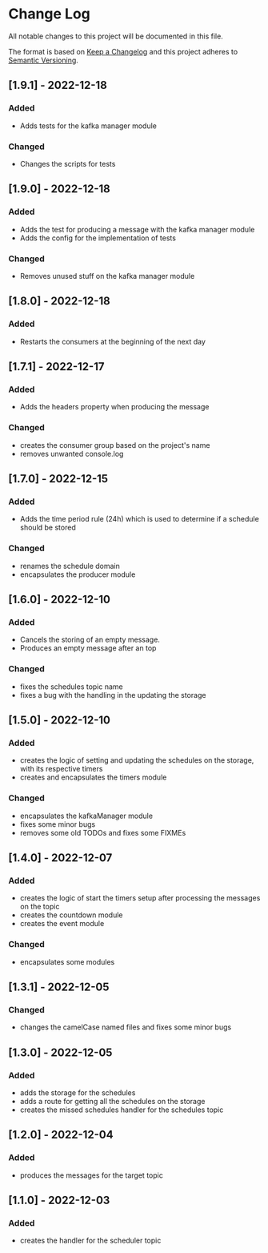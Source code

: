 
# Change Log
All notable changes to this project will be documented in this file.
 
The format is based on [Keep a Changelog](http://keepachangelog.com/)
and this project adheres to [Semantic Versioning](http://semver.org/).

## [1.9.1] - 2022-12-18

### Added
 - Adds tests for the kafka manager module

 ### Changed
 - Changes the scripts for tests

## [1.9.0] - 2022-12-18

### Added
 - Adds the test for producing a message with the kafka manager module
 - Adds the config for the implementation of tests

### Changed
 - Removes unused stuff on the kafka manager module

## [1.8.0] - 2022-12-18

### Added
 - Restarts the consumers at the beginning of the next day

## [1.7.1] - 2022-12-17

### Added
 - Adds the headers property when producing the message

 ### Changed
 - creates the consumer group based on the project's name
 - removes unwanted console.log

## [1.7.0] - 2022-12-15

### Added
 - Adds the time period rule (24h) which is used to determine if a schedule should be stored

 ### Changed
 - renames the schedule domain
 - encapsulates the producer module

## [1.6.0] - 2022-12-10

### Added
 - Cancels the storing of an empty message.
 - Produces an empty message after an top
 
### Changed
 - fixes the schedules topic name
 - fixes a bug with the handling in the updating the storage

## [1.5.0] - 2022-12-10

### Added
 - creates the logic of setting and updating the schedules on the storage, with its respective timers
 - creates and encapsulates the timers module
 
### Changed
 - encapsulates the kafkaManager module
 - fixes some minor bugs
 - removes some old TODOs and fixes some FIXMEs

## [1.4.0] - 2022-12-07

### Added
 - creates the logic of start the timers setup after processing the messages on the topic
 - creates the countdown module
 - creates the event module
 
### Changed
 - encapsulates some modules

## [1.3.1] - 2022-12-05
 
### Changed
 - changes the camelCase named files and fixes some minor bugs

## [1.3.0] - 2022-12-05
 
### Added
 - adds the storage for the schedules
 - adds a route for getting all the schedules on the storage
 - creates the missed schedules handler for the schedules topic
 
## [1.2.0] - 2022-12-04
 
### Added
 - produces the messages for the target topic
 
## [1.1.0] - 2022-12-03
 
### Added
- creates the handler for the scheduler topic

